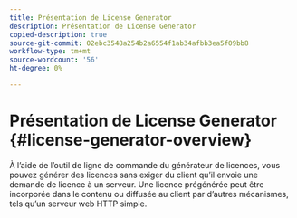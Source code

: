 ```yaml
---
title: Présentation de License Generator
description: Présentation de License Generator
copied-description: true
source-git-commit: 02ebc3548a254b2a6554f1ab34afbb3ea5f09bb8
workflow-type: tm+mt
source-wordcount: '56'
ht-degree: 0%

---
```


# Présentation de License Generator {#license-generator-overview}

À l’aide de l’outil de ligne de commande du générateur de licences, vous pouvez générer des licences sans exiger du client qu’il envoie une demande de licence à un serveur. Une licence prégénérée peut être incorporée dans le contenu ou diffusée au client par d’autres mécanismes, tels qu’un serveur web HTTP simple.
